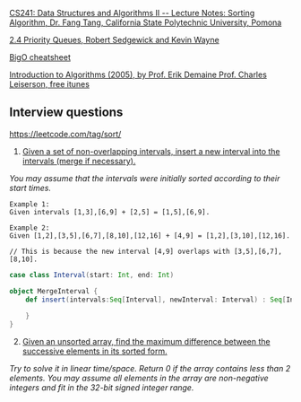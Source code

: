 [CS241: Data Structures and Algorithms II -- Lecture Notes: Sorting Algorithm, Dr. Fang Tang, California State Polytechnic University, Pomona](https://www.cpp.edu/~ftang/courses/CS241/notes/sorting.htm)

[2.4 Priority Queues, Robert Sedgewick and Kevin Wayne](http://algs4.cs.princeton.edu/24pq/)

[BigO cheatsheet](https://docs.google.com/document/d/1V3haCV7U3JL4NVdopZvQXoq84Zvea-GZvwDdRHQQ9TU/edit)

[Introduction to Algorithms (2005), by Prof. Erik Demaine Prof. Charles Leiserson, free itunes](https://itunes.apple.com/us/itunes-u/introduction-to-algorithms/id341597754)

Interview questions
-------------------

https://leetcode.com/tag/sort/

1. [Given a set of non-overlapping intervals, insert a new interval into the intervals (merge if necessary).](https://leetcode.com/problems/insert-interval/)

_You may assume that the intervals were initially sorted according to their start times._

```
Example 1:
Given intervals [1,3],[6,9] + [2,5] = [1,5],[6,9].

Example 2:
Given [1,2],[3,5],[6,7],[8,10],[12,16] + [4,9] = [1,2],[3,10],[12,16].

// This is because the new interval [4,9] overlaps with [3,5],[6,7],[8,10].
```

```scala
case class Interval(start: Int, end: Int)

object MergeInterval {
    def insert(intervals:Seq[Interval], newInterval: Interval) : Seq[Interval] = {
        
    }
}
```

2. [Given an unsorted array, find the maximum difference between the successive elements in its sorted form.](https://leetcode.com/problems/maximum-gap/)

_Try to solve it in linear time/space.
Return 0 if the array contains less than 2 elements.
You may assume all elements in the array are non-negative integers and fit in the 32-bit signed integer range._


